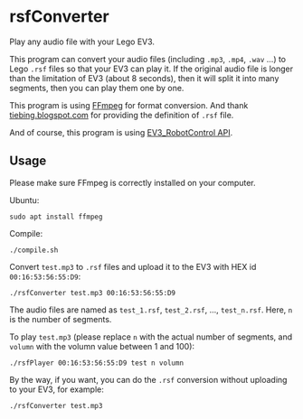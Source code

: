 # rsfConverter

Play any audio file with your Lego EV3.

This program can convert your audio files (including `.mp3`, `.mp4`, `.wav` ...) to Lego `.rsf` files so that your EV3 can play it. If the original audio file is longer than the limitation of EV3 (about 8 seconds), then it will split it into many segments, then you can play them one by one.

This program is using [FFmpeg](https://ffmpeg.org/) for format conversion. And thank [tiebing.blogspot.com](http://tiebing.blogspot.com/2019/09/lego-ev3-sound-file-rsf-format.html) for providing the definition of `.rsf` file.

And of course, this program is using [EV3_RobotControl API](https://github.com/pacothepaco/EV3_RobotControl).

## Usage

Please make sure FFmpeg is correctly installed on your computer.

Ubuntu:

```shell
sudo apt install ffmpeg
```

Compile:

```shell
./compile.sh
```

Convert `test.mp3` to `.rsf` files and upload it to the EV3 with HEX id `00:16:53:56:55:D9`:

```shell
./rsfConverter test.mp3 00:16:53:56:55:D9
```

The audio files are named as `test_1.rsf`, `test_2.rsf`, ..., `test_n.rsf`. Here, `n` is the number of segments.

To play `test.mp3` (please replace `n` with the actual number of segments, and `volumn` with the volumn value between 1 and 100):

```shell
./rsfPlayer 00:16:53:56:55:D9 test n volumn
```

By the way, if you want, you can do the `.rsf` conversion without uploading to your EV3, for example:

```shell
./rsfConverter test.mp3
```
